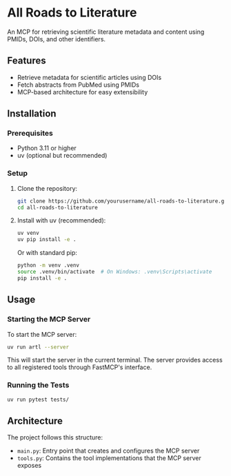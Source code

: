 # All Roads to Literature

An MCP for retrieving scientific literature metadata and content using PMIDs, DOIs, and other identifiers.

## Features

- Retrieve metadata for scientific articles using DOIs
- Fetch abstracts from PubMed using PMIDs
- MCP-based architecture for easy extensibility

## Installation

### Prerequisites

- Python 3.11 or higher
- uv (optional but recommended)

### Setup

1. Clone the repository:
   ```bash
   git clone https://github.com/yourusername/all-roads-to-literature.git
   cd all-roads-to-literature
   ```

2. Install with uv (recommended):
   ```bash
   uv venv
   uv pip install -e .
   ```

   Or with standard pip:
   ```bash
   python -m venv .venv
   source .venv/bin/activate  # On Windows: .venv\Scripts\activate
   pip install -e .
   ```

## Usage

### Starting the MCP Server

To start the MCP server:

```bash
uv run artl --server
```

This will start the server in the current terminal. The server provides access to all registered tools through FastMCP's interface.

### Running the Tests

```bash
uv run pytest tests/
```

## Architecture

The project follows this structure:

- `main.py`: Entry point that creates and configures the MCP server
- `tools.py`: Contains the tool implementations that the MCP server exposes


